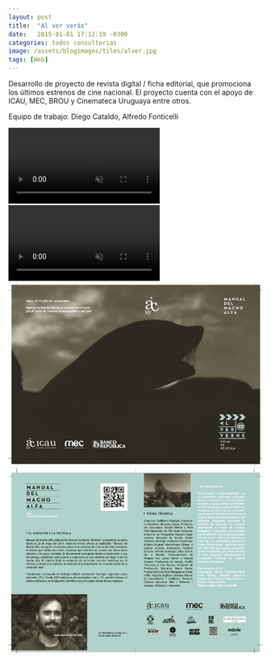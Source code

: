 ```yaml
---
layout: post
title:  "Al ver verás"
date:   2015-01-01 17:12:19 -0300
categories: todos consultorias
image: /assets/blogimages/tiles/alver.jpg
tags: [Web]
---
```

Desarrollo de proyecto de revista digital / ficha editorial, que promociona los últimos estrenos de cine nacional. El proyecto cuenta con el apoyo de ICAU, MEC, BROU y Cinemateca Uruguaya entre otros.

Equipo de trabajo: Diego Cataldo, Alfredo Fonticelli

<video autobuffer autoPlay loop muted><source src="/assets/blogimages/alver-1.mp4" type="video/mp4" /></video>
<video autobuffer autoPlay loop muted><source src="/assets/blogimages/alver-2.mp4" type="video/mp4" /></video>
<img class="post-image-full" src="/assets/blogimages/alver-3.jpg">
<img class="post-image-full" src="/assets/blogimages/alver-4.jpg">


